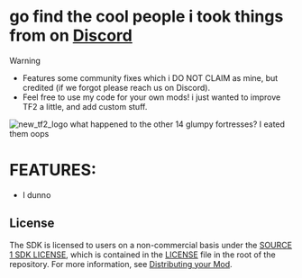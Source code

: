 # go find the cool people i took things from on [Discord](https://discord.gg/NM82mujJsf)
> [!WARNING]
> - Features some community fixes which i DO NOT CLAIM as mine, but credited (if we forgot please reach us on Discord).
> - Feel free to use my code for your own mods! i just wanted to improve TF2 a little, and add custom stuff.

![new_tf2_logo](https://i.imgur.com/nySjQod.png)
what happened to the other 14 glumpy fortresses? I eated them oops
# FEATURES:
- I dunno

## License
The SDK is licensed to users on a non-commercial basis under the [SOURCE 1 SDK LICENSE](LICENSE), which is contained in the [LICENSE](LICENSE) file in the root of the repository.
For more information, see [Distributing your Mod](#markdown-header-distributing-your-mod).
